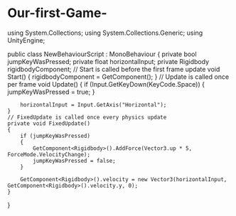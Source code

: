 # Our-first-Game-
using System.Collections;
using System.Collections.Generic;
using UnityEngine;

public class NewBehaviourScript : MonoBehaviour
{
    private bool jumpKeyWasPressed;
    private float horizontalInput;
    private Rigidbody rigidbodyComponent;
    // Start is called before the first frame update
    void Start()
    {
        rigidbodyComponent = GetComponent<Rigidbody>();
    }
    // Update is called once per frame
    void Update()
    {
        if (Input.GetKeyDown(KeyCode.Space))
        {
            jumpKeyWasPressed = true;
        }

        horizontalInput = Input.GetAxis("Horizontal");
    }
    // FixedUpdate is called once every physics update
    private void FixedUpdate()
    {
        if (jumpKeyWasPressed)
        {
            GetComponent<Rigidbody>().AddForce(Vector3.up * 5, ForceMode.VelocityChange);
            jumpKeyWasPressed = false;
        }

        GetComponent<Rigidbody>().velocity = new Vector3(horizontalInput, GetComponent<Rigidbody>().velocity.y, 0);
    }
}
